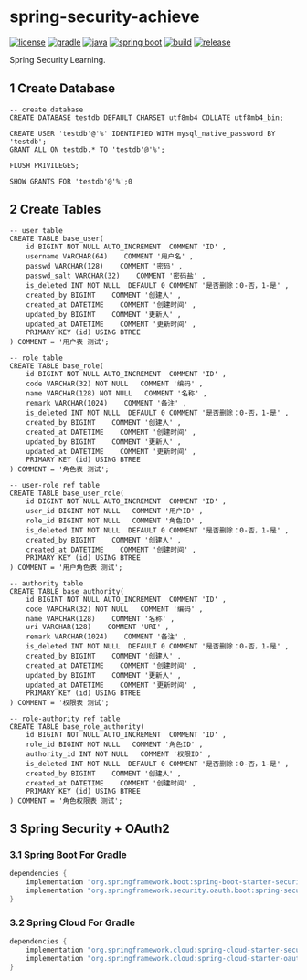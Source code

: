 # spring-security-achieve

[![license](https://img.shields.io/badge/license-MIT-green.svg?style=flat&logo=github)](https://www.mit-license.org)
[![gradle](https://img.shields.io/badge/gradle-7.1.1-brightgreen.svg?style=flat&logo=gradle)](https://docs.gradle.org/7.1/userguide/installation.html)
[![java](https://img.shields.io/badge/java-1.8-brightgreen.svg?style=flat&logo=java)](https://www.oracle.com/java/technologies/javase-downloads.html)
[![spring boot](https://img.shields.io/badge/springboot-2.3.2-brightgreen.svg?style=flat&logo=springboot)](https://docs.spring.io/spring-boot/docs/2.3.2.RELEASE/reference/htmlsingle/)
[![build](https://github.com/aaric/spring-security-achieve/workflows/build/badge.svg)](https://github.com/aaric/spring-security-achieve/actions)
[![release](https://img.shields.io/badge/release-0.7.0-blue.svg)](https://github.com/aaric/spring-security-achieve/releases)

Spring Security Learning.

## 1 Create Database

```mysql
-- create database
CREATE DATABASE testdb DEFAULT CHARSET utf8mb4 COLLATE utf8mb4_bin;

CREATE USER 'testdb'@'%' IDENTIFIED WITH mysql_native_password BY 'testdb';
GRANT ALL ON testdb.* TO 'testdb'@'%';

FLUSH PRIVILEGES;

SHOW GRANTS FOR 'testdb'@'%';0
```

## 2 Create Tables

```mysql
-- user table
CREATE TABLE base_user(
    id BIGINT NOT NULL AUTO_INCREMENT  COMMENT 'ID' ,
    username VARCHAR(64)    COMMENT '用户名' ,
    passwd VARCHAR(128)    COMMENT '密码' ,
    passwd_salt VARCHAR(32)    COMMENT '密码盐' ,
    is_deleted INT NOT NULL  DEFAULT 0 COMMENT '是否删除：0-否，1-是' ,
    created_by BIGINT    COMMENT '创建人' ,
    created_at DATETIME    COMMENT '创建时间' ,
    updated_by BIGINT    COMMENT '更新人' ,
    updated_at DATETIME    COMMENT '更新时间' ,
    PRIMARY KEY (id) USING BTREE
) COMMENT = '用户表 测试';

-- role table
CREATE TABLE base_role(
    id BIGINT NOT NULL AUTO_INCREMENT  COMMENT 'ID' ,
    code VARCHAR(32) NOT NULL   COMMENT '编码' ,
    name VARCHAR(128) NOT NULL   COMMENT '名称' ,
    remark VARCHAR(1024)    COMMENT '备注' ,
    is_deleted INT NOT NULL  DEFAULT 0 COMMENT '是否删除：0-否，1-是' ,
    created_by BIGINT    COMMENT '创建人' ,
    created_at DATETIME    COMMENT '创建时间' ,
    updated_by BIGINT    COMMENT '更新人' ,
    updated_at DATETIME    COMMENT '更新时间' ,
    PRIMARY KEY (id) USING BTREE
) COMMENT = '角色表 测试';

-- user-role ref table
CREATE TABLE base_user_role(
    id BIGINT NOT NULL AUTO_INCREMENT  COMMENT 'ID' ,
    user_id BIGINT NOT NULL   COMMENT '用户ID' ,
    role_id BIGINT NOT NULL   COMMENT '角色ID' ,
    is_deleted INT NOT NULL  DEFAULT 0 COMMENT '是否删除：0-否，1-是' ,
    created_by BIGINT    COMMENT '创建人' ,
    created_at DATETIME    COMMENT '创建时间' ,
    PRIMARY KEY (id) USING BTREE
) COMMENT = '用户角色表 测试';

-- authority table
CREATE TABLE base_authority(
    id BIGINT NOT NULL AUTO_INCREMENT  COMMENT 'ID' ,
    code VARCHAR(32) NOT NULL   COMMENT '编码' ,
    name VARCHAR(128)    COMMENT '名称' ,
    uri VARCHAR(128)    COMMENT 'URI' ,
    remark VARCHAR(1024)    COMMENT '备注' ,
    is_deleted INT NOT NULL  DEFAULT 0 COMMENT '是否删除：0-否，1-是' ,
    created_by BIGINT    COMMENT '创建人' ,
    created_at DATETIME    COMMENT '创建时间' ,
    updated_by BIGINT    COMMENT '更新人' ,
    updated_at DATETIME    COMMENT '更新时间' ,
    PRIMARY KEY (id) USING BTREE
) COMMENT = '权限表 测试';

-- role-authority ref table
CREATE TABLE base_role_authority(
    id BIGINT NOT NULL AUTO_INCREMENT  COMMENT 'ID' ,
    role_id BIGINT NOT NULL   COMMENT '角色ID' ,
    authority_id INT NOT NULL   COMMENT '权限ID' ,
    is_deleted INT NOT NULL  DEFAULT 0 COMMENT '是否删除：0-否，1-是' ,
    created_by BIGINT    COMMENT '创建人' ,
    created_at DATETIME    COMMENT '创建时间' ,
    PRIMARY KEY (id) USING BTREE
) COMMENT = '角色权限表 测试';
```

## 3 Spring Security + OAuth2

### 3.1 Spring Boot For Gradle

```groovy
dependencies {
    implementation "org.springframework.boot:spring-boot-starter-security"
    implementation "org.springframework.security.oauth.boot:spring-security-oauth2-autoconfigure"
}
```

### 3.2 Spring Cloud For Gradle

```groovy
dependencies {
    implementation "org.springframework.cloud:spring-cloud-starter-security"
    implementation "org.springframework.cloud:spring-cloud-starter-oauth2"
}
```

